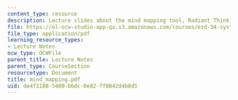 ```yaml
---
content_type: resource
description: Lecture slides about the mind mapping tool, Radiant Thinking.
file: https://ol-ocw-studio-app-qa.s3.amazonaws.com/courses/esd-34-system-architecture-january-iap-2007/de4f11885480b6dc8e82ff0842d4b8d5_mind_mapping.pdf
file_type: application/pdf
learning_resource_types:
- Lecture Notes
ocw_type: OCWFile
parent_title: Lecture Notes
parent_type: CourseSection
resourcetype: Document
title: mind_mapping.pdf
uid: de4f1188-5480-b6dc-8e82-ff0842d4b8d5
---
```


